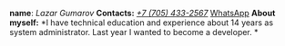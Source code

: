 **name**: *Lazar Gumarov*
**Contacts:** [*+7 (705) 433-2567*](tel:+77054332567) [WhatsApp](https://wa.me/77054332567?text=HifromGitHubCV)
**About myself:** *I have technical education and experience about 14 years as system administrator. Last year I wanted to become a developer. *
